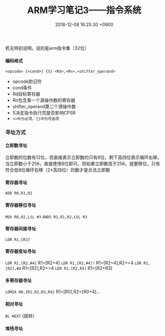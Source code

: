 ﻿---
layout: post
title: ARM学习笔记3——指令系统
date: 2018-12-08 16:25:30 +0900
categories: 硬件 技术
issue_id: 0
---
若无特别说明，说的是arm指令集（32位）

#### 编码格式

    <opcode> {<cond>} {S} <Rd>,<Rn>,<shifter_operand>

- opcode助记符
- cond条件
- Rd目标寄存器
- Rn包含第一个源操作数的寄存器
- shifter_operand第二个源操作数
- S决定指令执行完是否影响CPSR
- `<>中为必须，{}中为可选项`

### 寻址方式
#### 立即数寻址
立即数的位数有12位，但直接表示立即数的只有8位，剩下高四位表示循环右移。
当立即数小于256，直接使用8位即可。但如果立即数高于256，就要移位，只有符合低8位循环右移（2*高四位）的数才是合法立即数

#### 寄存器寻址
`ADD R0,R1,R2`
#### 寄存器移位寻址
`MOV R0,R2,LSL #3`
`ANDS R1,R1,R2,LSL R3`
#### 寄存器间接寻址
`LDR R1,[R2]`
#### 寄存器变址寻址
`LDR R1,[R2,#4]`     R1=[R2+4]
`LDR R1,[R2,#4]!`    R1=[R2+4],R2+=4
`LDR R1,[R2],#4`     R1=[R2],R2+=4
`LDR R1,[R2,R3]`     R1=[R2+R3]
#### 多寄存器寻址
`LDMIA R0,{R1,R2,R3,R4}`
R1=[R0],R2=[R0+4]...
#### 相对寻址
`BL NEXT`   (跳转）
#### 堆栈寻址
